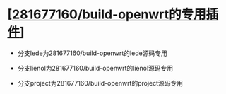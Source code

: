 # [[281677160/build-openwrt的专用插件](https://github.com/281677160/build-openwrt.git)]

- 分支lede为281677160/build-openwrt的lede源码专用

- 分支lienol为281677160/build-openwrt的lienol源码专用

- 分支project为281677160/build-openwrt的project源码专用
